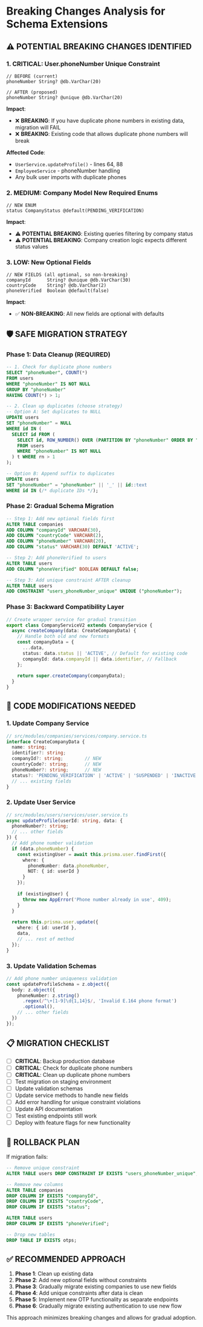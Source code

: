 # Breaking Changes Analysis for Schema Extensions

## ⚠️ POTENTIAL BREAKING CHANGES IDENTIFIED

### 1. **CRITICAL: User.phoneNumber Unique Constraint**
```prisma
// BEFORE (current)
phoneNumber String? @db.VarChar(20)

// AFTER (proposed)
phoneNumber String? @unique @db.VarChar(20)
```

**Impact**: 
- ❌ **BREAKING**: If you have duplicate phone numbers in existing data, migration will FAIL
- ❌ **BREAKING**: Existing code that allows duplicate phone numbers will break

**Affected Code**:
- `UserService.updateProfile()` - lines 64, 88
- `EmployeeService` - phoneNumber handling
- Any bulk user imports with duplicate phones

### 2. **MEDIUM: Company Model New Required Enums**
```prisma
// NEW ENUM
status CompanyStatus @default(PENDING_VERIFICATION)
```

**Impact**:
- ⚠️ **POTENTIAL BREAKING**: Existing queries filtering by company status
- ⚠️ **POTENTIAL BREAKING**: Company creation logic expects different status values

### 3. **LOW: New Optional Fields**
```prisma
// NEW FIELDS (all optional, so non-breaking)
companyId      String? @unique @db.VarChar(30)
countryCode    String? @db.VarChar(2)
phoneVerified  Boolean @default(false)
```

**Impact**: 
- ✅ **NON-BREAKING**: All new fields are optional with defaults

## 🛡️ SAFE MIGRATION STRATEGY

### Phase 1: Data Cleanup (REQUIRED)
```sql
-- 1. Check for duplicate phone numbers
SELECT "phoneNumber", COUNT(*) 
FROM users 
WHERE "phoneNumber" IS NOT NULL 
GROUP BY "phoneNumber" 
HAVING COUNT(*) > 1;

-- 2. Clean up duplicates (choose strategy)
-- Option A: Set duplicates to NULL
UPDATE users 
SET "phoneNumber" = NULL 
WHERE id IN (
  SELECT id FROM (
    SELECT id, ROW_NUMBER() OVER (PARTITION BY "phoneNumber" ORDER BY "createdAt") as rn
    FROM users 
    WHERE "phoneNumber" IS NOT NULL
  ) t WHERE rn > 1
);

-- Option B: Append suffix to duplicates
UPDATE users 
SET "phoneNumber" = "phoneNumber" || '_' || id::text
WHERE id IN (/* duplicate IDs */);
```

### Phase 2: Gradual Schema Migration
```sql
-- Step 1: Add new optional fields first
ALTER TABLE companies 
ADD COLUMN "companyId" VARCHAR(30),
ADD COLUMN "countryCode" VARCHAR(2),
ADD COLUMN "phoneNumber" VARCHAR(20),
ADD COLUMN "status" VARCHAR(30) DEFAULT 'ACTIVE';

-- Step 2: Add phoneVerified to users
ALTER TABLE users 
ADD COLUMN "phoneVerified" BOOLEAN DEFAULT false;

-- Step 3: Add unique constraint AFTER cleanup
ALTER TABLE users 
ADD CONSTRAINT "users_phoneNumber_unique" UNIQUE ("phoneNumber");
```

### Phase 3: Backward Compatibility Layer
```typescript
// Create wrapper service for gradual transition
export class CompanyServiceV2 extends CompanyService {
  async createCompany(data: CreateCompanyData) {
    // Handle both old and new formats
    const companyData = {
      ...data,
      status: data.status || 'ACTIVE', // Default for existing code
      companyId: data.companyId || data.identifier, // Fallback
    };
    
    return super.createCompany(companyData);
  }
}
```

## 🔧 CODE MODIFICATIONS NEEDED

### 1. Update Company Service
```typescript
// src/modules/companies/services/company.service.ts
interface CreateCompanyData {
  name: string;
  identifier?: string;
  companyId?: string;        // NEW
  countryCode?: string;      // NEW
  phoneNumber?: string;      // NEW
  status?: 'PENDING_VERIFICATION' | 'ACTIVE' | 'SUSPENDED' | 'INACTIVE'; // NEW
  // ... existing fields
}
```

### 2. Update User Service
```typescript
// src/modules/users/services/user.service.ts
async updateProfile(userId: string, data: {
  phoneNumber?: string;
  // ... other fields
}) {
  // Add phone number validation
  if (data.phoneNumber) {
    const existingUser = await this.prisma.user.findFirst({
      where: { 
        phoneNumber: data.phoneNumber,
        NOT: { id: userId }
      }
    });
    
    if (existingUser) {
      throw new AppError('Phone number already in use', 409);
    }
  }
  
  return this.prisma.user.update({
    where: { id: userId },
    data,
    // ... rest of method
  });
}
```

### 3. Update Validation Schemas
```typescript
// Add phone number uniqueness validation
const updateProfileSchema = z.object({
  body: z.object({
    phoneNumber: z.string()
      .regex(/^\+[1-9]\d{1,14}$/, 'Invalid E.164 phone format')
      .optional(),
    // ... other fields
  })
});
```

## 📋 MIGRATION CHECKLIST

- [ ] **CRITICAL**: Backup production database
- [ ] **CRITICAL**: Check for duplicate phone numbers
- [ ] **CRITICAL**: Clean up duplicate phone numbers
- [ ] Test migration on staging environment
- [ ] Update validation schemas
- [ ] Update service methods to handle new fields
- [ ] Add error handling for unique constraint violations
- [ ] Update API documentation
- [ ] Test existing endpoints still work
- [ ] Deploy with feature flags for new functionality

## 🚨 ROLLBACK PLAN

If migration fails:
```sql
-- Remove unique constraint
ALTER TABLE users DROP CONSTRAINT IF EXISTS "users_phoneNumber_unique";

-- Remove new columns
ALTER TABLE companies 
DROP COLUMN IF EXISTS "companyId",
DROP COLUMN IF EXISTS "countryCode", 
DROP COLUMN IF EXISTS "status";

ALTER TABLE users 
DROP COLUMN IF EXISTS "phoneVerified";

-- Drop new tables
DROP TABLE IF EXISTS otps;
```

## ✅ RECOMMENDED APPROACH

1. **Phase 1**: Clean up existing data
2. **Phase 2**: Add new optional fields without constraints
3. **Phase 3**: Gradually migrate existing companies to use new fields
4. **Phase 4**: Add unique constraints after data is clean
5. **Phase 5**: Implement new OTP functionality as separate endpoints
6. **Phase 6**: Gradually migrate existing authentication to use new flow

This approach minimizes breaking changes and allows for gradual adoption.
